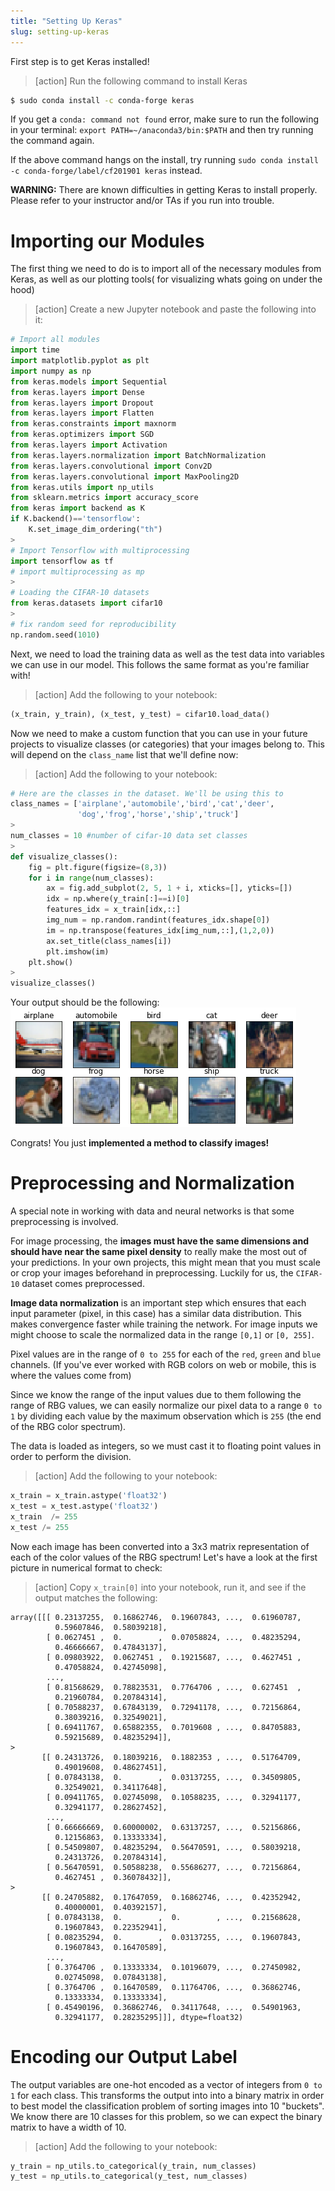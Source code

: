 ```yaml
---
title: "Setting Up Keras"
slug: setting-up-keras
---
```


First step is to get Keras installed!

>[action]
> Run the following command to install Keras
>
```bash
$ sudo conda install -c conda-forge keras
```

If you get a `conda: command not found` error, make sure to run the following in your terminal: `export PATH=~/anaconda3/bin:$PATH` and then try running the command again.

If the above command hangs on the install, try running `sudo conda install -c conda-forge/label/cf201901 keras` instead.

**WARNING:** There are known difficulties in getting Keras to install properly. Please refer to your instructor and/or TAs if you run into trouble.

# Importing our Modules

The first thing we need to do is to import all of the necessary modules from Keras, as well as our plotting tools( for visualizing whats going on under the hood)

>[action]
> Create a new Jupyter notebook and paste the following into it:
>
```python
# Import all modules
import time
import matplotlib.pyplot as plt
import numpy as np
from keras.models import Sequential
from keras.layers import Dense
from keras.layers import Dropout
from keras.layers import Flatten
from keras.constraints import maxnorm
from keras.optimizers import SGD
from keras.layers import Activation
from keras.layers.normalization import BatchNormalization
from keras.layers.convolutional import Conv2D
from keras.layers.convolutional import MaxPooling2D
from keras.utils import np_utils
from sklearn.metrics import accuracy_score
from keras import backend as K
if K.backend()=='tensorflow':
    K.set_image_dim_ordering("th")
>
# Import Tensorflow with multiprocessing
import tensorflow as tf
# import multiprocessing as mp
>
# Loading the CIFAR-10 datasets
from keras.datasets import cifar10
>
# fix random seed for reproducibility
np.random.seed(1010)
```

Next, we need to load the training data as well as the test data into variables we can use in our model. This follows the same format as you're familiar with!

>[action]
> Add the following to your notebook:
>
```python
(x_train, y_train), (x_test, y_test) = cifar10.load_data()
```

Now we need to make a custom function that you can use in your future projects to visualize classes (or categories) that your images belong to. This will depend on the `class_name` list that we'll define now:

>[action]
> Add the following to your notebook:
>
```python
# Here are the classes in the dataset. We'll be using this to
class_names = ['airplane','automobile','bird','cat','deer',
               'dog','frog','horse','ship','truck']
>
num_classes = 10 #number of cifar-10 data set classes
>
def visualize_classes():
    fig = plt.figure(figsize=(8,3))
    for i in range(num_classes):
        ax = fig.add_subplot(2, 5, 1 + i, xticks=[], yticks=[])
        idx = np.where(y_train[:]==i)[0]
        features_idx = x_train[idx,::]
        img_num = np.random.randint(features_idx.shape[0])
        im = np.transpose(features_idx[img_num,::],(1,2,0))
        ax.set_title(class_names[i])
        plt.imshow(im)
    plt.show()
>    
visualize_classes()
```

Your output should be the following:
![class viz](assets/class_viz.png)

Congrats! You just **implemented a method to classify images!**

# Preprocessing and Normalization

A special note in working with data and neural networks is that some preprocessing is involved.

For image processing, the **images must have the same dimensions and should have near the same pixel density** to really make the most out of your predictions. In your own projects, this might mean that you must scale or crop your images beforehand in preprocessing. Luckily for us, the `CIFAR-10` dataset comes preprocessed.

**Image data normalization** is an important step which ensures that each input parameter (pixel, in this case) has a similar data distribution. This makes convergence faster while training the network. For image inputs we might choose to scale the normalized data in the range `[0,1]` or `[0, 255]`.

Pixel values are in the range of `0 to 255` for each of the `red`, `green` and `blue` channels. (If you've ever worked with RGB colors on web or mobile, this is where the values come from)

Since we know the range of the input values due to them following the range of RBG values, we can easily normalize our pixel data to a range `0 to 1` by dividing each value by the maximum observation which is `255` (the end of the RBG color spectrum).

The data is loaded as integers, so we must cast it to floating point values in order to perform the division.

>[action]
> Add the following to your notebook:
>
```python
x_train = x_train.astype('float32')
x_test = x_test.astype('float32')
x_train  /= 255
x_test /= 255
```

Now each image has been converted into a 3x3 matrix representation of each of the color values of the RBG spectrum! Let's have a look at the first picture in numerical format to check:

>[action]
> Copy `x_train[0]` into your notebook, run it, and see if the output matches the following:
>
```
array([[[ 0.23137255,  0.16862746,  0.19607843, ...,  0.61960787,
          0.59607846,  0.58039218],
        [ 0.0627451 ,  0.        ,  0.07058824, ...,  0.48235294,
          0.46666667,  0.47843137],
        [ 0.09803922,  0.0627451 ,  0.19215687, ...,  0.4627451 ,
          0.47058824,  0.42745098],
        ...,
        [ 0.81568629,  0.78823531,  0.7764706 , ...,  0.627451  ,
          0.21960784,  0.20784314],
        [ 0.70588237,  0.67843139,  0.72941178, ...,  0.72156864,
          0.38039216,  0.32549021],
        [ 0.69411767,  0.65882355,  0.7019608 , ...,  0.84705883,
          0.59215689,  0.48235294]],
>
       [[ 0.24313726,  0.18039216,  0.1882353 , ...,  0.51764709,
          0.49019608,  0.48627451],
        [ 0.07843138,  0.        ,  0.03137255, ...,  0.34509805,
          0.32549021,  0.34117648],
        [ 0.09411765,  0.02745098,  0.10588235, ...,  0.32941177,
          0.32941177,  0.28627452],
        ...,
        [ 0.66666669,  0.60000002,  0.63137257, ...,  0.52156866,
          0.12156863,  0.13333334],
        [ 0.54509807,  0.48235294,  0.56470591, ...,  0.58039218,
          0.24313726,  0.20784314],
        [ 0.56470591,  0.50588238,  0.55686277, ...,  0.72156864,
          0.4627451 ,  0.36078432]],
>
       [[ 0.24705882,  0.17647059,  0.16862746, ...,  0.42352942,
          0.40000001,  0.40392157],
        [ 0.07843138,  0.        ,  0.        , ...,  0.21568628,
          0.19607843,  0.22352941],
        [ 0.08235294,  0.        ,  0.03137255, ...,  0.19607843,
          0.19607843,  0.16470589],
        ...,
        [ 0.3764706 ,  0.13333334,  0.10196079, ...,  0.27450982,
          0.02745098,  0.07843138],
        [ 0.3764706 ,  0.16470589,  0.11764706, ...,  0.36862746,
          0.13333334,  0.13333334],
        [ 0.45490196,  0.36862746,  0.34117648, ...,  0.54901963,
          0.32941177,  0.28235295]]], dtype=float32)
```

# Encoding our Output Label

The output variables are one-hot encoded as a vector of integers from `0 to 1` for each class. This transforms the output into into a binary matrix in order to best model the classification problem of sorting images into 10 "buckets". We know there are 10 classes for this problem, so we can expect the binary matrix to have a width of 10.

>[action]
> Add the following to your notebook:
>
```python
y_train = np_utils.to_categorical(y_train, num_classes)
y_test = np_utils.to_categorical(y_test, num_classes)
```
